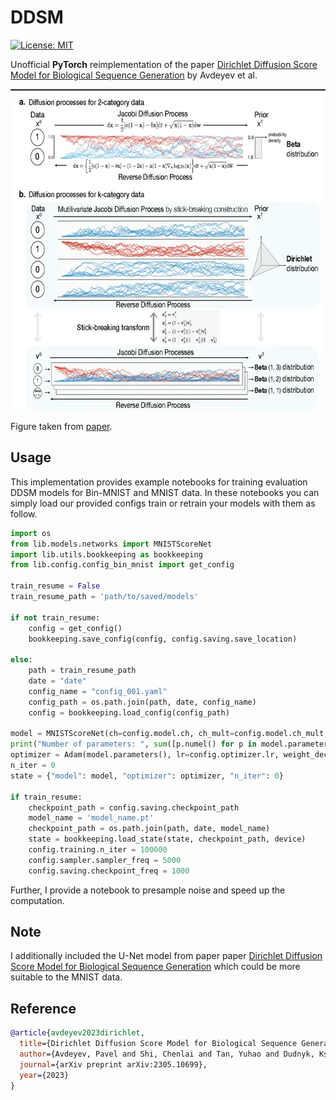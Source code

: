# DDSM

[![License: MIT](https://img.shields.io/badge/License-MIT-yellow.svg)](https://github.com/ChristophReich1996/MaxViT/blob/master/LICENSE)

Unofficial **PyTorch** reimplementation of the
paper [Dirichlet Diffusion Score Model for Biological Sequence Generation](https://arxiv.org/pdf/2305.10699.pdf)
by Avdeyev et al.

<p align="center">
  <img src="ddsm.webp"  alt="1" width = 640px height = 514px >
</p>

Figure taken from [paper](https://arxiv.org/pdf/2305.10699.pdf).

## Usage

This implementation provides example notebooks for training evaluation DDSM models for Bin-MNIST and MNIST data. In these notebooks you can simply load our provided configs train or retrain your models with them as follow.

```python
import os
from lib.models.networks import MNISTScoreNet
import lib.utils.bookkeeping as bookkeeping
from lib.config.config_bin_mnist import get_config

train_resume = False
train_resume_path = 'path/to/saved/models'

if not train_resume:
    config = get_config()
    bookkeeping.save_config(config, config.saving.save_location)

else:
    path = train_resume_path
    date = "date"
    config_name = "config_001.yaml"
    config_path = os.path.join(path, date, config_name)
    config = bookkeeping.load_config(config_path)

model = MNISTScoreNet(ch=config.model.ch, ch_mult=config.model.ch_mult, attn=config.model.attn, num_res_blocks=config.model.num_res_blocks, dropout=0.1, time_dependent_weights=time_dependent_weights)
print("Number of parameters: ", sum([p.numel() for p in model.parameters()]))
optimizer = Adam(model.parameters(), lr=config.optimizer.lr, weight_decay=config.optimizer.weight_decay)
n_iter = 0
state = {"model": model, "optimizer": optimizer, "n_iter": 0}

if train_resume:
    checkpoint_path = config.saving.checkpoint_path
    model_name = 'model_name.pt'
    checkpoint_path = os.path.join(path, date, model_name)
    state = bookkeeping.load_state(state, checkpoint_path, device)
    config.training.n_iter = 100000
    config.sampler.sampler_freq = 5000
    config.saving.checkpoint_freq = 1000

```
Further, I provide a notebook to presample noise and speed up the computation.

## Note
I additionally included the U-Net model from paper paper [Dirichlet Diffusion Score Model for Biological Sequence Generation](https://arxiv.org/pdf/2107.03006.pdf) which could be more suitable to the MNIST data.

## Reference

```bibtex
@article{avdeyev2023dirichlet,
  title={Dirichlet Diffusion Score Model for Biological Sequence Generation},
  author={Avdeyev, Pavel and Shi, Chenlai and Tan, Yuhao and Dudnyk, Kseniia and Zhou, Jian},
  journal={arXiv preprint arXiv:2305.10699},
  year={2023}
}
```
